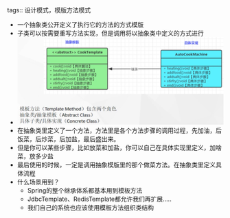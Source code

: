tags:: 设计模式，模版方法模式

- 一个抽象类公开定义了执行它的方法的方式模版
- 子类可以按需要重写方法实现，但是调用将以抽象类中定义的方式进行
- ![image.png](../assets/image_1680419047833_0.png)
- 在抽象类里定义了一个方法，方法里是各个方法步骤的调用过程，先加油，后饭菜，后炒菜，后加盐，最后盛出来。
- 但是你可以某些步骤，比如放菜和加盐，你可以自己在具体实现里定义，加啥菜，放多少盐
- 最后使用的时候，一定是调用抽象模版里的那个做菜方法。在抽象类里定义具体流程
- 什么场景用到？
	- Spring的整个继承体系都基本用到模板方法
	- JdbcTemplate、RedisTemplate都允许我们再扩展.....
	- 我们自己的系统也应该使用模板方法组织类结构